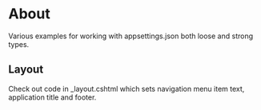 ﻿# About

Various examples for working with appsettings.json both loose and strong types.

## Layout

Check out code in _layout.cshtml which sets navigation menu item text, application title and footer.